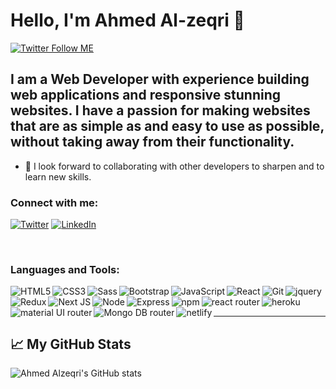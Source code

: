 # Hello, I'm Ahmed Al-zeqri 👋

[![Twitter Follow ME](https://img.shields.io/twitter/follow/A_Zagri?color=1DA1F2&logo=twitter&style=for-the-badge)](https://twitter.com/intent/follow?original_referer=https%3A%2F%2Fgithub.com%2FcodeSTACKr&screen_name=A_Zagri)

## I am a Web Developer with experience building web applications and responsive stunning websites. I have a passion for making websites that are as simple as and easy to use as possible, without taking away from their functionality.


- 👯 I look forward to collaborating with other developers to sharpen and to learn new skills.


### Connect with me:

<p>
 <a href="https://twitter.com/A_Zagri" target="_blank"><img alt="Twitter" src="https://img.shields.io/badge/twitter-%231DA1F2.svg?&style=for-the-badge&logo=twitter&logoColor=white" /></a>
  <a href="https://www.linkedin.com/in/ahmed-al-zeqri-2b1621196/" target="_blank"><img alt="LinkedIn" src="https://img.shields.io/badge/linkedin-%230077B5.svg?&style=for-the-badge&logo=linkedin&logoColor=white" /></a>
</p>
<br />

### Languages and Tools:

<p>
  <img align="left" alt="HTML5"  src="https://img.shields.io/badge/html5-%23E34F26.svg?style=for-the-badge&logo=html5&logoColor=white" />

  <img align="left" alt="CSS3"  src="https://img.shields.io/badge/css3-%231572B6.svg?style=for-the-badge&logo=css3&logoColor=white" />

  <img align="left" alt="Sass" src="https://img.shields.io/badge/SASS-hotpink.svg?style=for-the-badge&logo=SASS&logoColor=white" />

  <img align="left" alt="Bootstrap" src="https://img.shields.io/badge/bootstrap-%2338B2AC.svg?style=for-the-badge&logo=bootstrap&logoColor=white" />

  <img align="left" alt="JavaScript"  src="https://img.shields.io/badge/javascript-%23323330.svg?style=for-the-badge&logo=javascript&logoColor=%23F7DF1E" />
  <img align="left" alt="React"  src="https://img.shields.io/badge/react-%2320232a.svg?style=for-the-badge&logo=react&logoColor=%2361DAFB" />

  <img align="left" alt="Git" src="https://img.shields.io/badge/git-%23F05033.svg?style=for-the-badge&logo=git&logoColor=white" />

  <img align="left" alt="jquery"  src="https://img.shields.io/badge/jQuery-0769AD?style=for-the-badge&logo=jquery&logoColor=white" />

  <img align="left" alt="Redux"  src="https://img.shields.io/badge/Redux-593D88?style=for-the-badge&logo=redux&logoColor=white" />

  <img align="left" alt="Next JS"  src="https://img.shields.io/badge/next.js-000000?style=for-the-badge&logo=nextdotjs&logoColor=white" />

  <img align="left" alt="Node"  src="https://img.shields.io/badge/node.js-6DA55F?style=for-the-badge&logo=node.js&logoColor=white" />

  <img align="left" alt="Express"  src="https://img.shields.io/badge/express.js-%23404d59.svg?style=for-the-badge&logo=express&logoColor=%2361DAFB" />

  <img align="left" alt="npm"  src="https://img.shields.io/badge/npm-CB3837?style=for-the-badge&logo=npm&logoColor=white" />

  <img align="left" alt="react router"  src="https://img.shields.io/badge/React_Router-CA4245?style=for-the-badge&logo=react-router&logoColor=white" />

  <img align="left" alt="material UI router"  src="https://img.shields.io/badge/Material--UI-0081CB?style=for-the-badge&logo=material-ui&logoColor=white" />

  <img align="left" alt="Mongo DB router"  src="https://img.shields.io/badge/MongoDB-4EA94B?style=for-the-badge&logo=mongodb&logoColor=white" />

  <img align="left" alt="netlify"  src="https://img.shields.io/badge/Netlify-00C7B7?style=for-the-badge&logo=netlify&logoColor=white" />

  <img alt="heroku"  src="https://img.shields.io/badge/Heroku-430098?style=for-the-badge&logo=heroku&logoColor=white" />



</p>

---
## &#x1f4c8; My GitHub Stats

![Ahmed Alzeqri's GitHub stats](https://github-readme-stats.vercel.app/api?username=alzeqri1997&show_icons=true&theme=nord)


